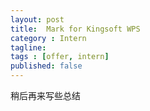 ```yaml
---
layout: post
title:  Mark for Kingsoft WPS
category : Intern
tagline: 
tags : [offer, intern]
published: false
---
```


稍后再来写些总结


